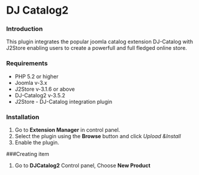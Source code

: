 # DJ Catalog2

### Introduction
This plugin integrates the popular joomla catalog extension DJ-Catalog with J2Store enabling users to create a powerfull and full fledged online store. 

### Requirements
* PHP 5.2 or higher
* Joomla v-3.x
* J2Store v-3.1.6 or above
* DJ-Catalog2 v-3.5.2
* J2Store - DJ-Catalog integration plugin

### Installation
1. Go to **Extension Manager** in control panel.
2. Select the plugin using the **Browse** button and click *Upload &Install*
3. Enable the plugin.

###Creating item 
1. Go to **DJCatalog2** Control panel, Choose **New Product**  

































